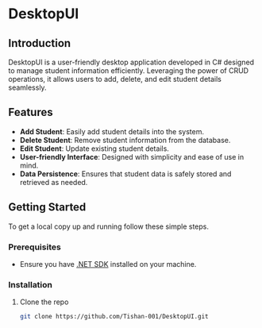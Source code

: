 # DesktopUI

## Introduction
DesktopUI is a user-friendly desktop application developed in C# designed to manage student information efficiently. Leveraging the power of CRUD operations, it allows users to add, delete, and edit student details seamlessly.

## Features
- **Add Student**: Easily add student details into the system.
- **Delete Student**: Remove student information from the database.
- **Edit Student**: Update existing student details.
- **User-friendly Interface**: Designed with simplicity and ease of use in mind.
- **Data Persistence**: Ensures that student data is safely stored and retrieved as needed.

## Getting Started
To get a local copy up and running follow these simple steps.

### Prerequisites
- Ensure you have [.NET SDK](https://dotnet.microsoft.com/download) installed on your machine.

### Installation
1. Clone the repo
   ```sh
   git clone https://github.com/Tishan-001/DesktopUI.git
